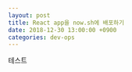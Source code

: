 ```yaml
---
layout: post
title: React app을 now.sh에 배포하기
date: 2018-12-30 13:00:00 +0900
categories: dev-ops
---
```


테스트
